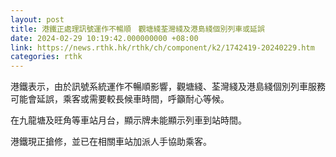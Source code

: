 ```yaml
---
layout: post
title: 港鐵正處理訊號運作不暢順　觀塘綫荃灣綫及港島綫個別列車或延誤
date: 2024-02-29 10:19:42.000000000 +08:00
link: https://news.rthk.hk/rthk/ch/component/k2/1742419-20240229.htm
categories: rthk
---
```


港鐵表示，由於訊號系統運作不暢順影響，觀塘綫、荃灣綫及港島綫個別列車服務可能會延誤，乘客或需要較長候車時間，呼籲耐心等候。

在九龍塘及旺角等車站月台，顯示牌未能顯示列車到站時間。

港鐵現正搶修，並已在相關車站加派人手協助乘客。
